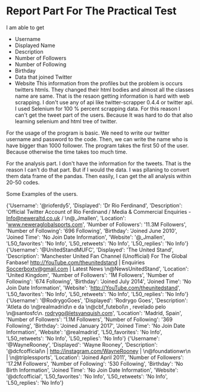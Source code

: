 # Report Part For The Practical Test 

I am able to get
- Username
- Displayed Name
- Description
- Number of Followers
- Number of Following
- Birthday
- Data that joined Twitter
- Website 
This information from the profiles but the problem is occurs twitters htmls. They changed their html bodies and almost all the classes name are same. That is the resaon getting information is hard with web scrapping. I don't use any of api like twitter-scrapper 0.4.4 or twitter api. I used Selenium for 100 % percent scrapping data. For this reason I can't get the tweet part of the users. Because It was hard to do that also learning selenium and html tree of twitter. 

For the usage of the program is basic. We need to write our twitter username and password to the code. Then, we can write the name who is have bigger than 1000 follower.
The program takes the first 50 of the user. Because otherwise the time takes too much time.

For the analysis part. I don't have the information for the tweets. That is the reason I can't do that part. But if I would the data. I was pllaning to convert them data frame of the pandas. Then easily, I can get the all analysis within 20-50 codes. 



Some Examples of the users.

{'Username': '@rioferdy5', 'Displayed': 'Dr Rio Ferdinand', 'Description': 'Official Twitter Account of Rio Ferdinand / Media & Commercial Enquiries - Info@neweraltd.co.uk / \n@_Jmallen', 'Location': 'www.neweraglobalsports.com', 'Number of Followers': '11.3M Followers', 'Number of Following': '696 Following', 'Birthday': 'Joined June 2010', 'Joined Time': 'No Join Date Information', 'Website': '@_Jmallen', 'L50_favorites': 'No Info', 'L50_retweets': 'No Info', 'L50_replies': 'No Info'}
{'Username': '@UnitedStandMUFC', 'Displayed': 'The United Stand', 'Description': 'Manchester United Fan Channel (Unofficial) For The Global Fanbase! http://YouTube.com/theunitedstand | Enquiries Soccerboxtv@gmail.com | Latest News \n@NewsUnitedStand', 'Location': 'United Kingdom', 'Number of Followers': '1M Followers', 'Number of Following': '674 Following', 'Birthday': 'Joined July 2014', 'Joined Time': 'No Join Date Information', 'Website': 'http://YouTube.com/theunitedstand', 'L50_favorites': 'No Info', 'L50_retweets': 'No Info', 'L50_replies': 'No Info'}
{'Username': '@RodrygoGoes', 'Displayed': 'Rodrygo Goes', 'Description': 'Atleta do \n@realmadrid\n e da \n@cbf_futebol\n , revelado pelo \n@santosfc\n.  rodrygo@letsvanquish.com', 'Location': 'Madrid, Spain', 'Number of Followers': '1.1M Followers', 'Number of Following': '369 Following', 'Birthday': 'Joined January 2017', 'Joined Time': 'No Join Date Information', 'Website': '@realmadrid', 'L50_favorites': 'No Info', 'L50_retweets': 'No Info', 'L50_replies': 'No Info'}
{'Username': '@WayneRooney', 'Displayed': 'Wayne Rooney', 'Description': '@dcfcofficial\n | http://instagram.com/WayneRooney | \n@foundationwr\n | \n@triplessports', 'Location': 'Joined April 2011', 'Number of Followers': '17.2M Followers', 'Number of Following': '530 Following', 'Birthday': 'No Birth Information', 'Joined Time': 'No Join Date Information', 'Website': '@dcfcofficial', 'L50_favorites': 'No Info', 'L50_retweets': 'No Info', 'L50_replies': 'No Info'}




